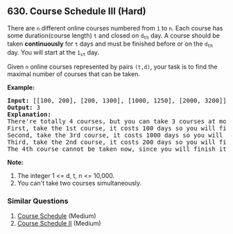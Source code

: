## 630. Course Schedule III (Hard)

<p>
There are <code>n</code> different online courses numbered from <code>1</code> to <code>n</code>. Each course has some duration(course length)  <code>t</code> and closed on <code>d<sub>th</sub></code> day. A course should be taken <b>continuously</b> for <code>t</code> days and must be finished before or on the <code>d<sub>th</sub></code> day. You will start at the <code>1<sub>st</sub></code> day.
</p>

<p>
Given <code>n</code> online courses represented by pairs <code>(t,d)</code>, your task is to find the maximal number of courses that can be taken.
</p>


<p><b>Example:</b><br />
<pre>
<b>Input:</b> [[100, 200], [200, 1300], [1000, 1250], [2000, 3200]]
<b>Output:</b> 3
<b>Explanation:</b> 
There're totally 4 courses, but you can take 3 courses at most:
First, take the 1st course, it costs 100 days so you will finish it on the 100th day, and ready to take the next course on the 101st day.
Second, take the 3rd course, it costs 1000 days so you will finish it on the 1100th day, and ready to take the next course on the 1101st day. 
Third, take the 2nd course, it costs 200 days so you will finish it on the 1300th day. 
The 4th course cannot be taken now, since you will finish it on the 3300th day, which exceeds the closed date.
</pre>
</p>


<p><b>Note:</b><br>
<ol>
<li>The integer 1 <= d, t, n <= 10,000. </li>
<li>You can't take two courses simultaneously.</li>
</ol>
</p>

### Similar Questions
  1. [Course Schedule](https://github.com/openset/leetcode/tree/master/solution/course-schedule) (Medium)
  1. [Course Schedule II](https://github.com/openset/leetcode/tree/master/solution/course-schedule-ii) (Medium)
